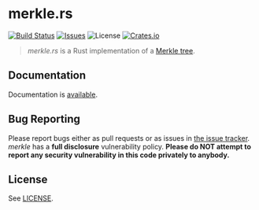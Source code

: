 # merkle.rs

[![Build Status](https://travis-ci.org/SpinResearch/merkle.rs.svg?branch=master&style=flat)](https://travis-ci.org/SpinResearch/merkle.rs)
[![Issues](http://img.shields.io/github/issues/SpinResearch/merkle.rs.svg?style=flat)](https://github.com/SpinResearch/merkle.rs/issues)
![License](https://img.shields.io/badge/license-bsd3-brightgreen.svg?style=flat)
[![Crates.io](https://img.shields.io/crates/v/merkle.svg)](https://crates.io/crates/merkle)

> *merkle.rs* is a Rust implementation of a [Merkle tree](https://en.wikipedia.org/wiki/Merkle_tree).

## Documentation

Documentation is [available](https://spinresearch.github.io/merkle.rs/merkle/index.html).

## Bug Reporting

Please report bugs either as pull requests or as issues in [the issue
tracker](https://github.com/SpinResearch/merkle.rs). *merkle* has a
**full disclosure** vulnerability policy. **Please do NOT attempt to report
any security vulnerability in this code privately to anybody.**

## License

See [LICENSE](LICENSE).
